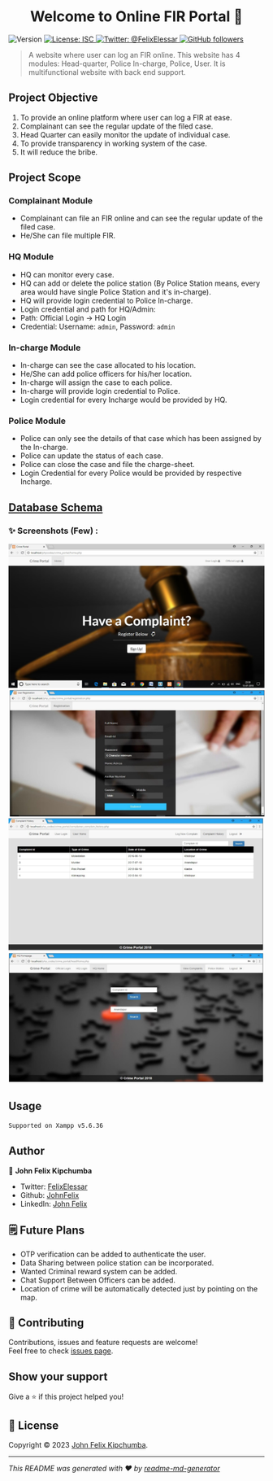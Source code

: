 <h1 align="center">Welcome to Online FIR Portal 👋</h1>
<p>
  <img alt="Version" src="https://img.shields.io/badge/version-1.0.0-blue.svg?cacheSeconds=2592000" />
  <a href="#" target="_blank">
    <img alt="License: ISC" src="https://img.shields.io/badge/License-ISC-yellow.svg" />
  </a>
  <a href="https://twitter.com/FelixElessar" target="_blank">
    <img alt="Twitter: @FelixElessar" src="https://img.shields.io/twitter/follow/FelixElessar?style=social" />
  </a>
  <a href="https://github.com/JohnFelixKipchumba" target="_blank">
    <img alt="GitHub followers" src="https://img.shields.io/github/followers/JohnFelixKipchumba?style=social">    
  </a>
</p>

> A website where user can log an FIR online. This website has 4 modules: Head-quarter, Police In-charge, Police, User. It is multifunctional website with back end support.

## Project Objective
1. To provide an online platform where user can log a FIR at ease.
2. Complainant can see the regular update of the filed case.
3. Head Quarter can easily monitor the update of individual case.
4. To provide transparency in working system of the case.
5. It will reduce the bribe.

## Project Scope
### Complainant Module

-	Complainant can file an FIR online and can see the regular update of the filed case. 
-	He/She can file multiple FIR.

### HQ Module

-	HQ can monitor every case.
-	HQ can add or delete the police station (By Police Station means, every area would have single Police Station and it's in-charge).
-	HQ will provide login credential to Police In-charge.
- Login credential and path for HQ/Admin:
- Path: Official Login -> HQ Login
- Credential: Username: `admin`, Password: `admin`

### In-charge Module
-	In-charge can see the case allocated to his location.
-	He/She can add police officers for his/her location. 
-	In-charge will assign the case to each police.
-	In-charge will provide login credential to Police.
- Login credential for every Incharge would be provided by HQ.

### Police Module
-	Police can only see the details of that case which has been assigned by the In-charge.
-	Police can update the status of each case.
-	Police can close the case and file the charge-sheet.
- Login Credential for every Police would be provided by respective Incharge.

## [Database Schema](./DB)

### ✨ Screenshots (Few) :
  ![](screenshot/home.jpg)
  ![](screenshot/complain.jpg)
  ![](screenshot/history.jpg)
  ![](screenshot/head.jpg)

## Usage

```sh
Supported on Xampp v5.6.36
```

## Author

👤 **John Felix Kipchumba**


* Twitter: [FelixElessar](https://twitter.com/FelixElessar)
* Github: [JohnFelix](https://github.com/JohnFelixKipchumba)
* LinkedIn: [John Felix](https://linkedin.com/in/john-felix-7573a9277)

## 🗒 Future Plans

- OTP verification can be added to authenticate the user.
- Data Sharing between police station can be incorporated.
- Wanted Criminal reward system can be added.
- Chat Support Between Officers can be added.
- Location of crime will be automatically detected just by pointing on the map.

## 🤝 Contributing

Contributions, issues and feature requests are welcome!<br />Feel free to check [issues page](https://github.com/JohnFelixKipchumba/E-Crime-Management-System/issues). 

## Show your support

Give a ⭐️ if this project helped you!

## 📝 License

Copyright © 2023 [John Felix Kipchumba](https://github.com/JohnFelixKipchumba).

***
_This README was generated with ❤️ by [readme-md-generator](https://github.com/kefranabg/readme-md-generator)_
